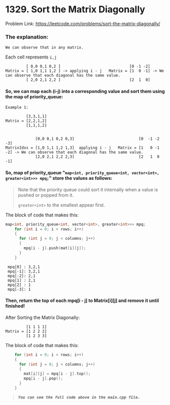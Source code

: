 # 1329. Sort the Matrix Diagonally

Problem Link: https://leetcode.com/problems/sort-the-matrix-diagonally/


### The explanation:

 ```We can observe that in any matrix.```

Each cell represents ```i,j```      


             [ 0,0 0,1 0,2 ]                              [0 -1 -2]
    Matrix = [ 1,0 1,1 1,2 ] -> applying i - j   Matrix = [1  0 -1] -> We can observe that each diagonal has the same value.
             [ 2,0 2,1 2,2 ]                              [2  1  0]
             
#### So, we can map each (i-j) into a corresponding value and sort them using the map of priority_queue:

    Example 1:
             
             [3,3,1,1]             
    Matrix = [2,2,1,2]  
             [1,1,1,2]                    


                 [0,0 0,1 0,2 0,3]                            [0  -1 -2 -3]          
    MatrixIdxs = [1,0 1,1 1,2 1,3]  applying i - j   Matrix = [1   0 -1 -2] -> We can observe that each diagonal has the same value.
                 [2,0 2,1 2,2 2,3]                            [2   1  0 -1]


#### So, map of priority_queue "```map<int, priority_queue<int, vector<int>, greater<int>>> mpq;```" store the values as follows:

> Note that the priority queue could sort it internally when a value is pushed or popped from it.
>
> ```greater<int>``` to the smallest appear first.

The block of code that makes this:
```c++
map<int, priority_queue<int, vector<int>, greater<int>>> mpq;
    for (int i = 0; i < rows; i++)
    {
      for (int j = 0; j < columns; j++)
      {
        mpq[i - j].push(mat[i][j]);
      }
    }
```

     mpq[0] : 3,2,1
     mpq[-1]: 3,2,1
     mpq[-2]: 2,1
     mpq[1] : 2,1
     mpq[2] : 1
     mpq[-3]: 1
  
#### Then, return the top of each mpq[i - j] to Matrix[i][j] and remove it until finished!

  After Sorting the Matrix Diagonally:
             
             [1 1 1 1]             
    Matrix = [1 2 2 2]  
             [1 2 3 3]    
             
The block of code that makes this:
```c++
    for (int i = 0; i < rows; i++)
    {
      for (int j = 0; j < columns; j++)
      {
        mat[i][j] = mpq[i - j].top();
        mpq[i - j].pop();
      }
    }
```
> **_`You can see the full code above in the main.cpp file.`_**
